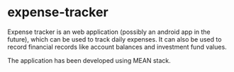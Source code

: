 # expense-tracker
Expense tracker is an web application (possibly an android app in the future), which can be used to track daily expenses. It can also be used to record financial records like account balances and investment fund values.

The application has been developed using MEAN stack.
